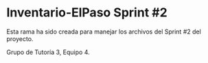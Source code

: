 # Inventario-ElPaso Sprint #2

Esta rama ha sido creada para manejar los archivos del Sprint #2 del proyecto. 

Grupo de Tutoría 3, Equipo 4.

